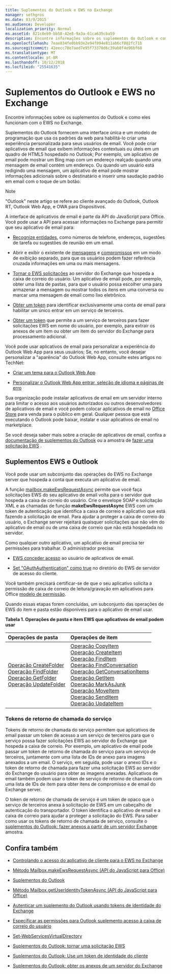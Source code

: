 ```yaml
---
title: Suplementos do Outlook e EWS no Exchange
manager: sethgros
ms.date: 03/9/2015
ms.audience: Developer
localization_priority: Normal
ms.assetid: 821c8eb9-bb58-42e8-9a3a-61ca635cba59
description: Encontre informações sobre os suplementos do Outlook e como eles funcionam com o EWS no Exchange.
ms.openlocfilehash: 7eae834fe0bb93e2e94f094e811ab6cf002fc71b
ms.sourcegitcommit: 42eecc78e7aed7e95f73370d6c39ab8f4e96bf68
ms.translationtype: MT
ms.contentlocale: pt-BR
ms.lasthandoff: 10/12/2018
ms.locfileid: "25541635"
---
```

# <a name="outlook-add-ins-and-ews-in-exchange"></a>Suplementos do Outlook e EWS no Exchange

Encontre informações sobre os suplementos do Outlook e como eles funcionam com o EWS no Exchange.

Suplementos do Outlook fornecem uma interface única e um modelo de programação que usa os padrões da web para habilitá-lo criar uma experiência personalizada para seus usuários de email. Você pode criar aplicativos de email que exibem informações contextuais ou úteis em um quadro de HTML5 hospedado no Outlook; Por exemplo, um aplicativo de email pode mostrar um Bing map com um endereço realçado quando uma mensagem de email contém um endereço. Ou quando um usuário está redigindo uma mensagem, um aplicativo de email pode mostrar informações adicionais sobre o destinatário e inserir uma saudação padrão em email com o toque de um botão.

> [!NOTE]
> "Outlook" neste artigo se refere ao cliente avançado do Outlook, Outlook RT, Outlook Web App, e OWA para Dispositivos.

A interface de aplicativos de email é parte da API do JavaScript para Office. Você pode usar a API para acessar informações no Exchange para permitir que seu aplicativo de email para:

- [Recognize entidades](http://msdn.microsoft.com/library/a6b0904b-afe9-4882-9136-3d8cfd57fcf8%28Office.15%29.aspx), como números de telefone, endereços, sugestões de tarefa ou sugestões de reunião em um email.

- Abrir e exibir o existente de [mensagens](http://msdn.microsoft.com/library/d0bca550-70c3-457c-85f8-e19b39e3b892%28Office.15%29.aspx) e [compromissos](http://msdn.microsoft.com/library/6cfbc29d-8581-474e-9a8b-510471e4bf8b%28Office.15%29.aspx) em um modo de exibição separado, para que os usuários podem fazer referência cruzada informações em uma ou mais mensagens.

- [Tornar o EWS solicitações](http://msdn.microsoft.com/library/2ec380e0-4a67-4146-92a6-6a39f65dc6f2%28Office.15%29.aspx) ao servidor do Exchange que hospeda a caixa de correio do usuário. Um aplicativo de email pode, por exemplo, obter uma lista de pastas, para que o usuário possa escolher uma para armazenar a mensagem ou mostrar todos os itens em uma conversa ou marcar uma mensagem de email como lixo eletrônico.

- [Obter um token](http://msdn.microsoft.com/library/c658518b-6867-41a0-99cf-810303e4c539%28Office.15%29.aspx) para identificar exclusivamente uma conta de email para habilitar um único entrar em um serviço de terceiros.

- [Obter um token](http://msdn.microsoft.com/library/c658518b-6867-41a0-99cf-810303e4c539%28Office.15%29.aspx) que permite a um serviço de terceiros para fazer solicitações EWS em nome do usuário, por exemplo, para extrair os anexos de um item ou obter um item do servidor do Exchange para processamento adicional.

Você pode usar aplicativos de email para personalizar a experiência do Outlook Web App para seus usuários; Se, no entanto, você desejar personalizar a "aparência" do Outlook Web App, consulte estes artigos no TechNet:

- [Criar um tema para o Outlook Web App](http://technet.microsoft.com/en-us/library/bb201700%28v=exchg.150%29.aspx)

- [Personalizar o Outlook Web App entrar, seleção de idioma e páginas de erro](http://technet.microsoft.com/en-us/library/ee633483%28v=exchg.150%29.aspx)

Sua organização pode instalar aplicativos de email em um servidor interno para limitar o acesso aos usuários autorizados ou outros desenvolvedores de aplicativos de email e você podem colocar aplicativos de email no [Office Store](http://office.microsoft.com/store/) para venda para o público em geral. Qualquer pessoa que está executando o Outlook pode baixar, instalar e usar aplicativos de email no marketplace.

Se você deseja saber mais sobre a criação de aplicativos de email, confira a [documentação de suplementos do Outlook](/outlook/add-ins) ou a amostra de [fazer uma solicitação EWS](http://code.msdn.microsoft.com/exchange/Mail-apps-for-Outlook-Make-770b2528) .

## <a name="ews-and-outlook-add-ins"></a>Suplementos EWS e Outlook

Você pode usar um subconjunto das operações do EWS no Exchange server que hospeda a conta que executa um aplicativo de email.

A função [mailbox.makeEwsRequestAsync](http://msdn.microsoft.com/library/2ec380e0-4a67-4146-92a6-6a39f65dc6f2%28Office.15%29.aspx) permite que você faça solicitações EWS do seu aplicativo de email volta para o servidor que hospeda a caixa de correio do usuário. Crie o envelope SOAP e solicitação XML e as chamadas de função **makeEwsRequestAsync** EWS com um token de autenticação que identifica a caixa de correio e aplicativo que está fazendo a solicitação de email. Para ajudar a proteger a caixa de correio do usuário, o Exchange server rejeitará quaisquer solicitações que não vêm do aplicativo de email ou de uma caixa de correio que não está hospedada no servidor.

Como qualquer outro aplicativo, um aplicativo de email precisa ter permissões para trabalhar. O administrador precisa:

- [EWS conceder acesso](controlling-client-application-access-to-ews-in-exchange.md) ao usuário de aplicativos de email.

- [Set "OAuthAuthentication" como true](http://technet.microsoft.com/en-us/library/aa997233%28v=exchg.150%29.aspx) no diretório do EWS de servidor de acesso do cliente.

Você também precisará certificar-se de que o seu aplicativo solicita a permissão de caixa de correio de leitura/gravação em aplicativos para Office [modelo de permissão](how-to-set-folder-permissions-for-another-user-by-using-ews-in-exchange.md).

Quando essas etapas forem concluídas, um subconjunto das operações de EWS do item e pasta estão disponíveis para o aplicativo de email usar.

**Tabela 1. Operações de pasta e item EWS que aplicativos de email podem usar**

|**Operações de pasta**|**Operações de item**|
|:-----|:-----|
|[Operação CreateFolder](http://msdn.microsoft.com/library/6f6c334c-b190-4e55-8f0a-38f2a018d1b3%28Office.15%29.aspx) <br/> [Operação FindFolder](http://msdn.microsoft.com/library/7a9855aa-06cc-45ba-ad2a-645c15b7d031%28Office.15%29.aspx) <br/> [Operação GetFolder](http://msdn.microsoft.com/library/355bcf93-dc71-4493-b177-622afac5fdb9%28Office.15%29.aspx) <br/> [Operação UpdateFolder](http://msdn.microsoft.com/library/3494c996-b834-4813-b1ca-d99642d8b4e7%28Office.15%29.aspx) <br/> |[Operação CopyItem](http://msdn.microsoft.com/library/bcc68f9e-d511-4c29-bba6-ed535524624a%28Office.15%29.aspx) <br/> [Operação CreateItem](http://msdn.microsoft.com/library/78a52120-f1d0-4ed7-8748-436e554f75b6%28Office.15%29.aspx) <br/> [Operação FindItem](http://msdn.microsoft.com/library/ebad6aae-16e7-44de-ae63-a95b24539729%28Office.15%29.aspx) <br/> [Operação FindConversation](http://msdn.microsoft.com/library/2384908a-c203-45b6-98aa-efd6a4c23aac%28Office.15%29.aspx) <br/> [Operação GetConversationItems](http://msdn.microsoft.com/library/8ae00a99-b37b-4194-829c-fe300db6ab99%28Office.15%29.aspx) <br/> [Operação GetItem](http://msdn.microsoft.com/library/e3590b8b-c2a7-4dad-a014-6360197b68e4%28Office.15%29.aspx) <br/> [Operação MarkAsJunk](http://msdn.microsoft.com/library/1f71f04d-56a9-4fee-a4e7-d1034438329e%28Office.15%29.aspx) <br/> [Operação MoveItem](http://msdn.microsoft.com/library/dcf40fa7-7796-4a5c-bf5b-7a509a18d208%28Office.15%29.aspx) <br/> [Operação SendItem](http://msdn.microsoft.com/library/337b89ef-e1b7-45ed-92f3-8abe4200e4c7%28Office.15%29.aspx) <br/> [Operação UpdateItem](http://msdn.microsoft.com/library/5d027523-e0bc-4da2-b60b-0cb9fc1fdfe4%28Office.15%29.aspx) <br/> |

### <a name="service-callback-tokens"></a>Tokens de retorno de chamada do serviço

Tokens de retorno de chamada do serviço permitem que aplicativos de email passar um token de acesso a um serviço de terceiros para que o serviço possa fazer solicitações EWS ao servidor do Exchange que hospeda a caixa de correio. Por exemplo, um aplicativo de email pode passar um token de retorno de chamada do serviço para um serviço de terceiros, juntamente com uma lista de IDs de anexo para imagens anexados a um email. O serviço, em seguida, pode usar o anexo IDs e o token de retorno de chamada para fazer uma solicitação EWS ao servidor do Exchange do usuário para obter as imagens anexadas. Aplicativos de email também podem usar o token de serviço de retorno de chamada com uma lista de IDs de item para obter itens de compromisso e de email do Exchange server.

O token de retorno de chamada de serviço é um token de opaco que o serviço de terceiros anexa à solicitação de EWS em um cabeçalho de autenticação do transportador. O token identifica o aplicativo de email e a caixa de correio para ajudar a proteger a solicitação do EWS. Para saber como usar os tokens de retorno de chamada de serviço, consulte o [suplementos do Outlook: fazer anexos a partir de um servidor Exchange](http://code.msdn.microsoft.com/exchange/Mail-apps-for-Office-Get-38babdc9) amostra.

## <a name="see-also"></a>Confira também


- [Controlando o acesso do aplicativo de cliente para o EWS no Exchange](controlling-client-application-access-to-ews-in-exchange.md)

- [Método Mailbox.makeEwsRequestAsync (API do JavaScript para Office)](http://msdn.microsoft.com/library/2ec380e0-4a67-4146-92a6-6a39f65dc6f2%28Office.15%29.aspx)

- 
  [Suplementos do Outlook](https://docs.microsoft.com/outlook/add-ins)

- [Método Mailbox.getUserIdentityTokenAsync (API do JavaScript para Office)](http://msdn.microsoft.com/library/c658518b-6867-41a0-99cf-810303e4c539%28Office.15%29.aspx)

- [Autenticar um suplemento do Outlook usando tokens de identidade do Exchange](http://msdn.microsoft.com/library/c0520a1e-d9ba-495a-a99f-6816d7d2a23e%28Office.15%29.aspx)

- [Especificar as permissões para Outlook suplemento acesso à caixa de correio do usuário](https://docs.microsoft.com/en-us/outlook/add-ins/understanding-outlook-add-in-permissions)

- [Set-WebServicesVirtualDirectory](http://technet.microsoft.com/en-us/library/aa997233%28v=exchg.150%29.aspx)

- [Suplementos do Outlook: tornar uma solicitação EWS](http://code.msdn.microsoft.com/office/Mail-apps-for-Outlook-Make-770b2528)

- [Suplementos do Outlook: Use um token de identidade do cliente](http://code.msdn.microsoft.com/Mail-apps-for-Outlook-Use-b20a66b6)

- [Suplementos do Outlook: obter os anexos de um servidor do Exchange](http://code.msdn.microsoft.com/office/Mail-apps-for-Office-Get-38babdc9)
